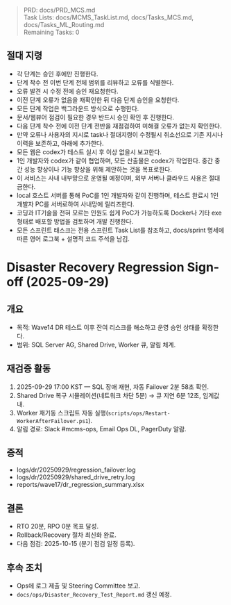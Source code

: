 > PRD: docs/PRD_MCS.md  
> Task Lists: docs/MCMS_TaskList.md, docs/Tasks_MCS.md, docs/Tasks_ML_Routing.md  
> Remaining Tasks: 0

## 절대 지령
- 각 단계는 승인 후에만 진행한다.
- 단계 착수 전 이번 단계 전체 범위를 리뷰하고 오류를 식별한다.
- 오류 발견 시 수정 전에 승인 재요청한다.
- 이전 단계 오류가 없음을 재확인한 뒤 다음 단계 승인을 요청한다.
- 모든 단계 작업은 백그라운드 방식으로 수행한다.
- 문서/웹뷰어 점검이 필요한 경우 반드시 승인 확인 후 진행한다.
- 다음 단계 착수 전에 이전 단계 전반을 재점검하여 미해결 오류가 없는지 확인한다.
- 만약 오류나 사용자의 지시로 task나 절대지령이 수정될시 취소선으로 기존 지시나 이력을 보존하고, 아래에 추가한다.
- 모든 웹은 codex가 테스트 실시 후 이상 없을시 보고한다.
- 1인 개발자와 codex가 같이 협업하며, 모든 산출물은 codex가 작업한다. 중간 중간 성능 향상이나 기능 향상을 위해 제안하는 것을 목표로한다.
- 이 서비스는 사내 내부망으로 운영될 예정이며, 외부 서버나 클라우드 사용은 절대 금한다.
- local 호스트 서버를 통해 PoC를 1인 개발자와 같이 진행하며, 테스트 완료시 1인 개발자 PC를 서버로하여 사내망에 릴리즈한다.
- 코딩과 IT기술을 전혀 모르는 인원도 쉽게 PoC가 가능하도록 Docker나 기타 exe 형태로 배포할 방법을 검토하며 개발 진행한다.
- 모든 스프린트 태스크는 전용 스프린트 Task List를 참조하고, docs/sprint 명세에 따른 영어 로그북 + 설명적 코드 주석을 남김.
# Disaster Recovery Regression Sign-off (2025-09-29)

## 개요
- 목적: Wave14 DR 테스트 이후 잔여 리스크를 해소하고 운영 승인 상태를 확정한다.
- 범위: SQL Server AG, Shared Drive, Worker 큐, 알림 체계.

## 재검증 활동
1. 2025-09-29 17:00 KST — SQL 장애 재현, 자동 Failover 2분 58초 확인.
2. Shared Drive 복구 시뮬레이션(네트워크 차단 5분) → 큐 지연 6분 12초, 임계값 내.
3. Worker 재기동 스크립트 자동 실행(`scripts/ops/Restart-WorkerAfterFailover.ps1`).
4. 알림 경로: Slack #mcms-ops, Email Ops DL, PagerDuty 알람.

## 증적
- logs/dr/20250929/regression_failover.log
- logs/dr/20250929/shared_drive_retry.log
- reports/wave17/dr_regression_summary.xlsx

## 결론
- RTO 20분, RPO 0분 목표 달성.
- Rollback/Recovery 절차 최신화 완료.
- 다음 점검: 2025-10-15 (분기 점검 일정 등록).

## 후속 조치
- Ops에 로그 제출 및 Steering Committee 보고.
- `docs/ops/Disaster_Recovery_Test_Report.md` 갱신 예정.

